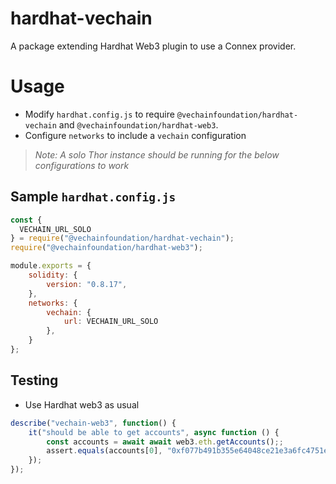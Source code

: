# hardhat-vechain
A package extending Hardhat Web3 plugin to use a Connex provider.

# Usage
- Modify `hardhat.config.js` to require `@vechainfoundation/hardhat-vechain` and `@vechainfoundation/hardhat-web3`.
- Configure `networks` to include a `vechain` configuration
> *Note: A solo Thor instance should be running for the below configurations to work*

## Sample `hardhat.config.js`
```js
const {
  VECHAIN_URL_SOLO
} = require("@vechainfoundation/hardhat-vechain");
require("@vechainfoundation/hardhat-web3");

module.exports = {
    solidity: {
        version: "0.8.17",
    },
    networks: {
        vechain: {
            url: VECHAIN_URL_SOLO
        },
    }
};
```

## Testing
- Use Hardhat web3 as usual
```js
describe("vechain-web3", function() {
    it("should be able to get accounts", async function () {
        const accounts = await await web3.eth.getAccounts();;
        assert.equals(accounts[0], "0xf077b491b355e64048ce21e3a6fc4751eeea77fa");
    });
});
```